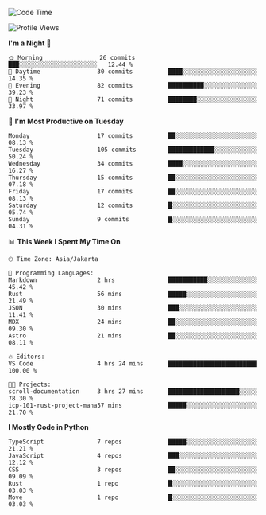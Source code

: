 <!--START_SECTION:waka-->
![Code Time](http://img.shields.io/badge/Code%20Time-1%2C682%20hrs%2056%20mins-blue)

![Profile Views](http://img.shields.io/badge/Profile%20Views-0-blue)

**I'm a Night 🦉** 

```text
🌞 Morning                26 commits          ███░░░░░░░░░░░░░░░░░░░░░░   12.44 % 
🌆 Daytime                30 commits          ████░░░░░░░░░░░░░░░░░░░░░   14.35 % 
🌃 Evening                82 commits          ██████████░░░░░░░░░░░░░░░   39.23 % 
🌙 Night                  71 commits          ████████░░░░░░░░░░░░░░░░░   33.97 % 
```
📅 **I'm Most Productive on Tuesday** 

```text
Monday                   17 commits          ██░░░░░░░░░░░░░░░░░░░░░░░   08.13 % 
Tuesday                  105 commits         █████████████░░░░░░░░░░░░   50.24 % 
Wednesday                34 commits          ████░░░░░░░░░░░░░░░░░░░░░   16.27 % 
Thursday                 15 commits          ██░░░░░░░░░░░░░░░░░░░░░░░   07.18 % 
Friday                   17 commits          ██░░░░░░░░░░░░░░░░░░░░░░░   08.13 % 
Saturday                 12 commits          █░░░░░░░░░░░░░░░░░░░░░░░░   05.74 % 
Sunday                   9 commits           █░░░░░░░░░░░░░░░░░░░░░░░░   04.31 % 
```


📊 **This Week I Spent My Time On** 

```text
🕑︎ Time Zone: Asia/Jakarta

💬 Programming Languages: 
Markdown                 2 hrs               ███████████░░░░░░░░░░░░░░   45.42 % 
Rust                     56 mins             █████░░░░░░░░░░░░░░░░░░░░   21.49 % 
JSON                     30 mins             ███░░░░░░░░░░░░░░░░░░░░░░   11.41 % 
MDX                      24 mins             ██░░░░░░░░░░░░░░░░░░░░░░░   09.30 % 
Astro                    21 mins             ██░░░░░░░░░░░░░░░░░░░░░░░   08.11 % 

🔥 Editors: 
VS Code                  4 hrs 24 mins       █████████████████████████   100.00 % 

🐱‍💻 Projects: 
scroll-documentation     3 hrs 27 mins       ████████████████████░░░░░   78.30 % 
icp-101-rust-project-mana57 mins             █████░░░░░░░░░░░░░░░░░░░░   21.70 % 
```

**I Mostly Code in Python** 

```text
TypeScript               7 repos             █████░░░░░░░░░░░░░░░░░░░░   21.21 % 
JavaScript               4 repos             ███░░░░░░░░░░░░░░░░░░░░░░   12.12 % 
CSS                      3 repos             ██░░░░░░░░░░░░░░░░░░░░░░░   09.09 % 
Rust                     1 repo              █░░░░░░░░░░░░░░░░░░░░░░░░   03.03 % 
Move                     1 repo              █░░░░░░░░░░░░░░░░░░░░░░░░   03.03 % 
```




<!--END_SECTION:waka-->

